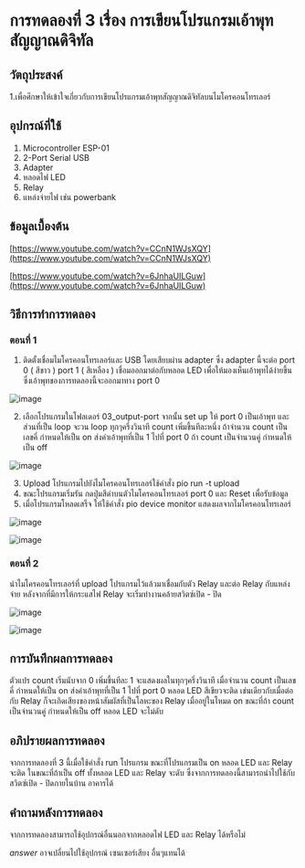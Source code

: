 # การทดลองที่ 3 เรื่อง การเขียนโปรแกรมเอ้าพุทสัญญาณดิจิทัล

## วัตถุประสงค์
1.เพื่อศึกษาให้เข้าใจเกี่ยวกับการเขียนโปรแกรมเอ้าพุทสัญญาณดิจิทัลบนไมโครคอนโทรเลอร์


## อุปกรณ์ที่ใช้
1. Microcontroller ESP-01
2. 2-Port Serial USB 
3. Adapter
4. หลอดไฟ LED
5. Relay
6. แหล่งจ่ายไฟ เช่น powerbank


## ข้อมูลเบื้องต้น

[https://www.youtube.com/watch?v=CCnN1WJsXQY](https://www.youtube.com/watch?v=CCnN1WJsXQY)

[https://www.youtube.com/watch?v=6JnhaUILGuw](https://www.youtube.com/watch?v=6JnhaUILGuw)

## วิธีการทำการทดลอง
### ตอนที่ 1
1. ติดตั้งเชื่อมไมโครคอนโทรเลอร์และ USB โดยเสียบผ่าน adapter ซึ่ง adapter นี้จะต่อ port 0 ( สีขาว ) port 1 ( สีเหลือง ) เชื่อมออกมาต่อกับหลอด LED เพื่อให้มองเห็นเอ้าพุทได้ง่ายขึ้น ซึ่งเอ้าพุทของการทดลองนี้จะออกมาทาง port 0  

![image](https://user-images.githubusercontent.com/80880311/112316051-52381400-8cdd-11eb-8294-e7a6ec059406.jpeg)


2. เลือกโปรแกรมในโฟลเดอร์ 03_output-port จากนั้น set up ให้ port 0 เป็นเอ้าพุท และส่วนที่เป็น loop จะวน loop ทุกๆครึ่งวินาที count เพิ่มขึ้นทีละหนึ่ง ถ้าจำนวน count เป็นเลขคี่ กำหนดให้เป็น on ส่งค่าเอ้าพุทที่เป็น 1 ไปที่ port 0 ถ้า count เป็นจำนวนคู่ กำหนดให้เป็น off

![image](https://user-images.githubusercontent.com/80880311/112316082-59f7b880-8cdd-11eb-9830-5d08f9b47d34.jpeg)


3. Upload โปรแกรมไปยังไมโครคอนโทรเลอร์ใช้คำสั่ง pio run -t upload
4. ขณะโปรแกรมเริ่มรัน กดปุ่มสีดำบนตัวไมโครคอนโทรเลอร์ port 0 และ Reset เพื่อรับข้อมูล
5. เมื่อโปรแกรมโหลดเสร็จ ให้ใช้คำสั่ง pio device monitor แสดงผลจากไมโครคอนโทรเลอร์

![image](https://user-images.githubusercontent.com/80880311/112316153-6d0a8880-8cdd-11eb-98fd-2cedeafc9b10.jpeg)

![image](https://user-images.githubusercontent.com/80880311/112316182-71cf3c80-8cdd-11eb-8b0e-8f1e30425146.jpeg)


### ตอนที่ 2
นำไมโครคอนโทรเลอร์ที่ upload โปรแกรมไว้แล้วมาเชื่อมกับตัว Relay และต่อ Relay กับแหล่งจ่าย หลังจากที่มีการให้กระแสไฟ Relay จะเริ่มทำงานคล้ายสวิตซ์เปิด - ปิด

![image](https://user-images.githubusercontent.com/80880311/112316214-785db400-8cdd-11eb-9a2f-e93139212fd1.jpeg)

 ![image](https://user-images.githubusercontent.com/80880311/112316234-7c89d180-8cdd-11eb-9f11-1da0f6b73057.jpeg)


## การบันทึกผลการทดลอง
ตัวแปร count เริ่มนับจาก 0 เพิ่มขึ้นทีละ 1 จะแสดงผลในทุกๆครึ่งวินาที เมื่อจำนวน count เป็นเลขคี่ กำหนดให้เป็น on ส่งค่าเอ้าพุทที่เป็น 1 ไปที่ port 0 หลอด LED สีเขียวจะติด เช่นเดียวกับเมื่อต่อกับ Relay ก็จะเกิดเสียงของหน้าสัมผัสที่เป็นโลหะของ Relay เมื่ออยู่ในโหมด on ขณะที่ถ้า count เป็นจำนวนคู่ กำหนดให้เป็น off หลอด LED จะไม่ดับ

## อภิปรายผลการทดลอง
จากการทดลองที่ 3 นี้เมื่อใช้คำสั่ง run โปรแกรม ขณะที่โปรแกรมเป็น on หลอด LED และ Relay จะติด ในขณะที่ถ้าเป็น off ทั้งหลอด LED และ Relay จะดับ ซึ่งจากการทดลองนี้สามารถนำไปใช้กับสวิตซ์เปิด - ปิดภายในบ้าน อาคารได้


## คำถามหลังการทดลอง
จากการทดลองสามารถใช้อุปกรณ์อื่นนอกจากหลอดไฟ LED และ Relay ได้หรือไม่

*answer* อาจเปลี่ยนไปใช้อุปกรณ์ เซนเซอร์เสียง อื่นๆแทนได้




